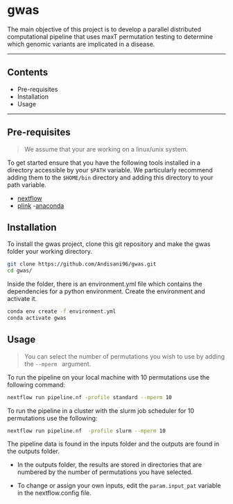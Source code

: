 # gwas

The main objective of this project is to develop a parallel distributed computational pipeline that uses maxT permutation testing to determine which genomic variants are implicated in a disease.

---
## Contents
- Pre-requisites
- Installation
- Usage
---
## Pre-requisites

> We assume that your are working on a linux/unix  system.

To get started ensure that you have the following tools installed in a directory accessible by your  `$PATH` variable. We particularly recommend adding them to the `$HOME/bin` directory and adding this directory to your path variable.

- [nextflow](https://www.nextflow.io/docs/latest/getstarted.html#installation)
- [plink](http://zzz.bwh.harvard.edu/plink/download.shtml )
-[anaconda](https://docs.conda.io/en/latest/miniconda.html#linux-installers)

## Installation

To install the gwas project, clone this git repository and make the gwas folder your working directory.

```bash
git clone https://github.com/Andisani96/gwas.git
cd gwas/
```

Inside the folder, there is an environment.yml file which contains the dependencies for a python environment. Create the environment  and activate it.

```bash
conda env create -f environment.yml
conda activate gwas
```

## Usage

>You can select the number of permutations you wish to use by adding the `--mperm ` argument.

To run the pipeline on your local machine with 10 permutations use the following command:
```bash
nextflow run pipeline.nf -profile standard --mperm 10
```

To run the pipeline in a cluster with the slurm job scheduler for 10 permutations use the following:

```bash
nextflow run pipeline.nf  -profile slurm --mperm 10
```

The pipeline data is found in the inputs folder and the outputs are found in the outputs folder.
- In the outputs folder, the results are stored in directories that are numbered by the number of permutations you have selected.

- To change or assign your own inputs, edit the `param.input_pat` variable in the nextflow.config file.
